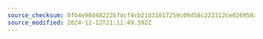 ```yaml
---
source_checksum: 0fb4e90d48222b7dcf4cb21d31017259c09d58c222312ce026950ad12ad60850
source_modified: 2024-12-12T21:11:49.592Z
---
```


